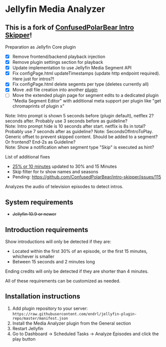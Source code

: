 # Jellyfin Media Analyzer

## This is a fork of [ConfusedPolarBear Intro Skipper](https://github.com/ConfusedPolarBear/intro-skipper)!

Preparation as Jellyfin Core plugin
- [x] Remove frontend/backend playback injection
- [x] Remove plugin settings section for playback
- [X] Update implementation to use Jellyfin Media Segment API
- [x] Fix configPage.html updateTimestamps (update http endpoint required). Here just for intros?!
- [x] Fix configPage.html delete segemts per type (deletes currently all)
- [x] Move .edl file creation into another [plugin](<https://github.com/endrl/jellyfin-plugin-edl>)
- [ ] Move the extended plugin page for segment edits to a dedicated plugin "Media Segment Editor" with additional meta support per plugin like "get chromaprints of plugin x"

Note: Intro prompt is shown 5 seconds before (plugin default), netflex 2? seconds after. Probably use 3 seconds before as guideline? \
Note: Intro prompt hide is 10 seconds after start. netflix is 8s in total? Probably use 7 seconds after as guideline?
Note: SecondsOfIntroToPlay. Generic offset to prevent skipped content. Should be added to a segment? Or frontend? End-2s as Guideline? \
Note: Show a notification when segment type "Skip" is executed as hint?

List of additional fixes
- [25% or 10 minutes](https://github.com/ConfusedPolarBear/intro-skipper/issues/139) updated to 30% and 15 Minutes
- Skip filter for tv show names and seasons
- Pending: <https://github.com/ConfusedPolarBear/intro-skipper/issues/115>

Analyzes the audio of television episodes to detect intros.

## System requirements
- ~~Jellyfin  10.9 or newer~~

## Introduction requirements

Show introductions will only be detected if they are:
* Located within the first 30% of an episode, or the first 15 minutes, whichever is smaller
* Between 15 seconds and 2 minutes long

Ending credits will only be detected if they are shorter than 4 minutes.

All of these requirements can be customized as needed.

## Installation instructions
1. Add plugin repository to your server: `https://raw.githubusercontent.com/endrl/jellyfin-plugin-repo/master/manifest.json`
2. Install the Media Analyzer plugin from the General section
3. Restart Jellyfin
4. Go to Dashboard -> Scheduled Tasks -> Analyze Episodes and click the play button
